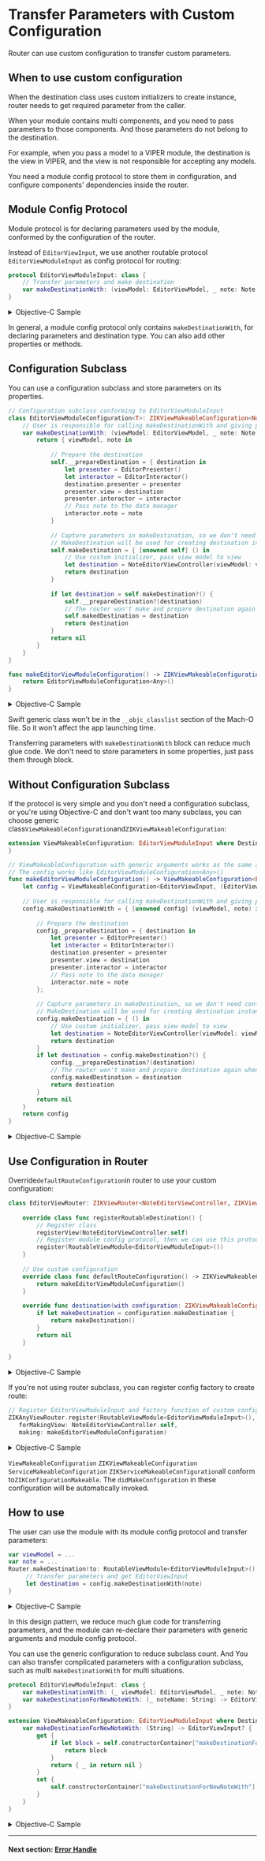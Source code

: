 # Transfer Parameters with Custom Configuration

Router can use custom configuration to transfer custom parameters.

## When to use custom configuration

When the destination class uses custom initializers to create instance, router needs to get required parameter from the caller. 

When your module contains multi components, and you need to pass parameters to those components. And those parameters do not belong to the destination. 

For example, when you pass a model to a VIPER module, the destination is the view in VIPER, and the view is not responsible for accepting any models.

You need a module config protocol to store them in configuration, and configure components' dependencies inside the router.

## Module Config Protocol

Module protocol is for declaring parameters used by the module, conformed by the configuration of the router.

Instead of  `EditorViewInput`, we use another routable protocol `EditorViewModuleInput`  as config protocol for routing:

```swift
protocol EditorViewModuleInput: class {
    // Transfer parameters and make destination
    var makeDestinationWith: (viewModel: EditorViewModel, _ note: Note) -> EditorViewInput? { get }
}
```

<details><summary>Objective-C Sample</summary>

```objectivec
@protocol EditorViewModuleInput <ZIKViewModuleRoutable>
 //  Transfer parameters for making destination
 @property (nonatomic, copy, readonly) id<EditorViewInput> _Nullable(^makeDestinationWith)(EditorViewModel *viewModel, Note *note);
 @end
```

</details>

In general, a module config protocol only contains `makeDestinationWith`, for declaring parameters and destination type. You can also add other properties or methods.

## Configuration Subclass

You can use a configuration subclass and store parameters on its properties.

```swift
// Configuration subclass conforming to EditorViewModuleInput
class EditorViewModuleConfiguration<T>: ZIKViewMakeableConfiguration<NoteEditorViewController>, EditorViewModuleInput {
    // User is responsible for calling makeDestinationWith and giving parameters
    var makeDestinationWith: (viewModel: EditorViewModel, _ note: Note) -> EditorViewInput? {
        return { viewModel, note in
                
            // Prepare the destination
            self.__prepareDestination = { destination in
                let presenter = EditorPresenter()
                let interactor = EditorInteractor()
                destination.presenter = presenter
                presenter.view = destination
                presenter.interactor = interactor
                // Pass note to the data manager
                interactor.note = note
            }
            
            // Capture parameters in makeDestination, so we don't need configuration subclass to hold the parameters
            // MakeDestination will be used for creating destination instance
            self.makeDestination = { [unowned self] () in
                // Use custom initializer, pass view model to view
                let destination = NoteEditorViewController(viewModel: viewModel)
                return destination
            }
            
            if let destination = self.makeDestination?() {
                self.__prepareDestination?(destination)
                // The router won't make and prepare destination again when perform with this configuration
                self.makedDestination = destination
                return destination
            }
            return nil
        }
    }
}

func makeEditorViewModuleConfiguration() -> ZIKViewMakeableConfiguration<NoteEditorViewController> & EditorViewModuleInput {
    return EditorViewModuleConfiguration<Any>()
}
```

<details><summary>Objective-C Sample</summary>

```objectivec
// Configuration subclass conforming to EditorViewModuleInput
@interface EditorViewModuleConfiguration: ZIKViewMakeableConfiguration<NoteEditorViewController *><EditorViewModuleInput>
@end

@implementation EditorViewModuleConfiguration

// User is responsible for calling makeDestinationWith and giving parameters
- (id<EditorViewInput> _Nullable(^)(Note *))makeDestinationWith {
    return ^id<EditorViewInput> _Nullable(EditorViewModel *viewModel, Note *note) {
        
        // Prepare the destination
        self._prepareDestination = ^(NoteEditorViewController *destination) {
            EditorPresenter *presenter = [EditorPresenter alloc] init];
            EditorInteractor *interactor = [EditorInteractor alloc] init];
            destination.presenter = presenter;
            presenter.view = destination;
            presenter.interactor = interactor;
            // Pass note to the data manager
            interactor.note = note;
        };
        
        // Capture parameters in makeDestination, so we don't need configuration subclass to hold the parameters
        // MakeDestination will be used for creating destination instance
        self.makeDestination = ^ NoteEditorViewController * _Nullable{
            // Use custom initializer, pass view model to view
            NoteEditorViewController *destination = [NoteEditorViewController alloc] initWithViewModel:viewModel];
            return destination;
        };
        
        // Set makedDestination so router will use this destination when performing
        self.makedDestination = self.makeDestination();
        if (self._prepareDestination) {
            self._prepareDestination(self.makedDestination);
        }
        return self.makedDestination;
    };
}

@end

ZIKViewMakeableConfiguration<NoteEditorViewController *> * makeEditorViewModuleConfiguration() {
    return [EditorViewModuleConfiguration new];
}
```

</details>

Swift generic class won't be in the `__objc_classlist` section of the Mach-O file. So it won't affect the app launching time.

Transferring parameters with `makeDestinationWith` block can reduce much glue code. We don't need to store parameters in some properties, just pass them through block.

## Without Configuration Subclass

If the protocol is very simple and you don't need a configuration subclass, or you're using Objective-C and don't want too many subclass, you can choose generic class`ViewMakeableConfiguration`and`ZIKViewMakeableConfiguration`:

```swift
extension ViewMakeableConfiguration: EditorViewModuleInput where Destination == EditorViewInput, Constructor == (EditorViewModel, Note) -> EditorViewInput? {
}

// ViewMakeableConfiguration with generic arguments works as the same as  EditorViewModuleConfiguration
// The config works like EditorViewModuleConfiguration<Any>()
func makeEditorViewModuleConfiguration() -> ViewMakeableConfiguration<EditorViewInput, (EditorViewModel, Note) -> EditorViewInput?> {
    let config = ViewMakeableConfiguration<EditorViewInput, (EditorViewModel, Note) -> EditorViewInput?>({ _,_ in})        
    
    // User is responsible for calling makeDestinationWith and giving parameters
    config.makeDestinationWith = { [unowned config] (viewModel, note) in
                                  
        // Prepare the destination
        config._prepareDestination = { destination in
            let presenter = EditorPresenter()
            let interactor = EditorInteractor()
            destination.presenter = presenter
            presenter.view = destination
            presenter.interactor = interactor
            // Pass note to the data manager
            interactor.note = note
        };
        
        // Capture parameters in makeDestination, so we don't need configuration subclass to hold the parameters
        // MakeDestination will be used for creating destination instance
        config.makeDestination = { () in
            // Use custom initializer, pass view model to view
            let destination = NoteEditorViewController(viewModel: viewModel)            
            return destination
        }
        if let destination = config.makeDestination?() {
            config.__prepareDestination?(destination)
            // The router won't make and prepare destination again when perform with this configuration
            config.makedDestination = destination
            return destination
        }
        return nil
    }
    return config
}

```

<details><summary>Objective-C Sample</summary>

Generic class`ZIKViewMakeableConfiguration`has property`makeDestinationWith`with`id(^)()`type. `id(^)()`means the block can accept any parameters. So you can declare your custom parameters of `makeDestinationWith` in protocol.

```objectivec
// The config works like EditorViewModuleConfiguration
ZIKViewMakeableConfiguration<NoteEditorViewController *> * makeEditorViewModuleConfiguration(void) {
    ZIKViewMakeableConfiguration<NoteEditorViewController *> *config = [ZIKViewMakeableConfiguration<id<EditorViewInput>> new];
    __weak typeof(config) weakConfig = config;        
    
    // User is responsible for calling makeDestinationWith and giving parameters
    config.makeDestinationWith = ^id<EditorViewInput> _Nullable(EditorViewModel *viewModel, Note *note) {
        
        // Prepare the destination
        config._prepareDestination = ^(id<EditorViewInput> destination) {
        	EditorPresenter *presenter = [EditorPresenter alloc] init];
            EditorInteractor *interactor = [EditorInteractor alloc] init];
            destination.presenter = presenter;
            presenter.view = destination;
            presenter.interactor = interactor;
            // Pass note to the data manager
            interactor.note = note;
    	};
        
        // Capture parameters in makeDestination, so we don't need configuration subclass to hold the parameters
        // MakeDestination will be used for creating destination instance
        weakConfig.makeDestination = ^ NoteEditorViewController * _Nullable{
            // Use custom initializer, pass view model to view
            NoteEditorViewController *destination = [NoteEditorViewController alloc] initWithViewModel:viewModel];            
            return destination;
        };
        // Set makedDestination so router will use this destination when performing
        weakConfig.makedDestination = weakConfig.makeDestination();
        if (weakConfig._prepareDestination) {
            weakConfig._prepareDestination(weakConfig.makedDestination);
        }
        return weakConfig.makedDestination;
    };
    return config;
}
```

</details>

## Use Configuration in Router

Override`defaultRouteConfiguration`in router to use your custom configuration:

```swift
class EditorViewRouter: ZIKViewRouter<NoteEditorViewController, ZIKViewMakeableConfiguration<NoteEditorViewController>> {
    
    override class func registerRoutableDestination() {
        // Register class
        registerView(NoteEditorViewController.self)
        // Register module config protocol, then we can use this protocol to fetch the router
        register(RoutableViewModule<EditorViewModuleInput>())
    }
    
    // Use custom configuration
    override class func defaultRouteConfiguration() -> ZIKViewMakeableConfiguration<NoteEditorViewController> {
        return makeEditorViewModuleConfiguration()
    }
    
    override func destination(with configuration: ZIKViewMakeableConfiguration<NoteEditorViewController>) -> NoteEditorViewController? {
        if let makeDestination = configuration.makeDestination {
            return makeDestination()
        }
        return nil
    }
    
}
```

<details><summary>Objective-C Sample</summary>

```swift
@interface EditorViewRouter: ZIKViewRouter<NoteEditorViewController, ZIKViewMakeableConfiguration<NoteEditorViewController *>>
@end
@implementation EditorViewRouter {

+ (void) registerRoutableDestination {
    // Register class
    [self registerView:[NoteEditorViewController class]];
    // Register module config protocol, then we can use this protocol to fetch the router
    [self registerModuleProtocol:ZIKRoutable(EditorViewModuleInput)];
}
    
// Use custom configuration
+(ZIKViewMakeableConfiguration<NoteEditorViewController *> *)defaultRouteConfiguration() {
    return makeEditorViewModuleConfiguration();
}

- (NoteEditorViewController *)destinationWithConfiguration:(ZIKViewMakeableConfiguration<NoteEditorViewController *> *)configuration {
    if (configuration.makeDestination) {
        return configuration.makeDestination();
    }
    return nil;
}

}
```

</details>

If you're not using router subclass, you can register config factory to create route:

```swift
// Register EditorViewModuleInput and factory function of custom configuration
ZIKAnyViewRouter.register(RoutableViewModule<EditorViewModuleInput>(),
   forMakingView: NoteEditorViewController.self, 
   making: makeEditorViewModuleConfiguration)

```

<details><summary>Objective-C Sample</summary>

```objectivec
// Register EditorViewModuleInput and factory function of custom configuration
[ZIKModuleViewRouter(EditorViewModuleInput)
     registerModuleProtocol:ZIKRoutable(EditorViewModuleInput)
     forMakingView:[NoteEditorViewController class]
     factory: makeEditorViewModuleConfiguration];

```

</details>

`ViewMakeableConfiguration` `ZIKViewMakeableConfiguration` `ServiceMakeableConfiguration` `ZIKServiceMakeableConfiguration`all conform to`ZIKConfigurationMakeable`. The `didMakeConfiguration` in these configuration will be automatically invoked.

## How to use

The user can use the module with its module config protocol and transfer parameters:

```swift
var viewModel = ...
var note = ...
Router.makeDestination(to: RoutableViewModule<EditorViewModuleInput>()) { (config) in
     // Transfer parameters and get EditorViewInput
     let destination = config.makeDestinationWith(note)
}
```

<details><summary>Objective-C Sample</summary>

```objectivec
EditorViewModel *viewModel = ...
Note *note = ...
[ZIKRouterToViewModule(EditorViewModuleInput)
    performPath:ZIKViewRoutePath.showFrom(self)
    configuring:^(ZIKViewRouteConfiguration<EditorViewModuleInput> *config) {
        // Transfer parameters and get EditorViewInput
        id<EditorViewInput> destination = config.makeDestinationWith(note);
 }];
```

</details>

In this design pattern, we reduce much glue code for transferring parameters, and the module can re-declare their parameters with generic arguments and module config protocol.

You can use the generic configuration to reduce subclass count. And You can also transfer complicated parameters with a configuration subclass, such as multi `makeDestinationWith` for multi situations.

```swift
protocol EditorViewModuleInput: class {    
    var makeDestinationWith: (_ viewModel: EditorViewModel, _ note: Note) -> EditorViewInput? { get }
    var makeDestinationForNewNoteWith: (_ noteName: String) -> EditorViewInput? { get }
}

extension ViewMakeableConfiguration: EditorViewModuleInput where Destination == EditorViewInput, Constructor == (EditorViewModel, Note) -> EditorViewInput? {
    var makeDestinationForNewNoteWith: (String) -> EditorViewInput? {
        get {
            if let block = self.constructorContainer["makeDestinationForNewNoteWith"] as? (String) -> EditorViewInput? {
                return block
            }
            return { _ in return nil }
        }
        set {
            self.constructorContainer["makeDestinationForNewNoteWith"] = newValue
        }
    }
}
```
<details><summary>Objective-C Sample</summary>

```objectivec
@protocol EditorViewModuleInput <ZIKViewModuleRoutable>
@property (nonatomic, copy, readonly) id<EditorViewInput> _Nullable(^makeDestinationWith)(EditorViewModel *viewModel, Note *note);
@property (nonatomic, copy, readonly) id<EditorViewInput> _Nullable(^makeDestinationForNewNoteWith)(EditorViewModel *viewModel, Note *note);
@end

@interface ZIKViewMakeableConfiguration (EditorViewModuleInput) <EditorViewModuleInput>
@end
@implementation ZIKViewMakeableConfiguration (EditorViewModuleInput) 

- (ZIKMakeBlock)makeDestinationForNewNoteWith {
    return self.constructorContainer[@"makeDestinationForNewNoteWith"];
}
- (void)setMakeDestinationForNewNoteWith:(ZIKMakeBlock)block {
    self.constructorContainer[@"makeDestinationForNewNoteWith"] = block;
}
@end
```

</details>

------

#### Next section: [Error Handle](ErrorHandle.md)